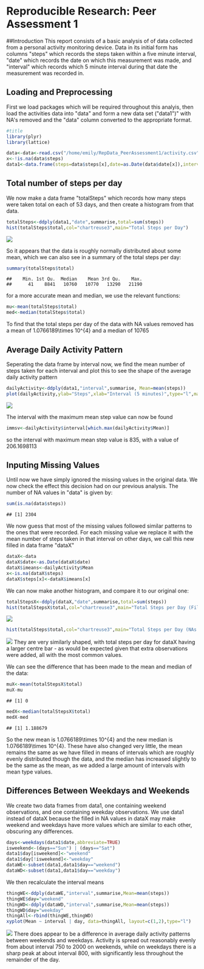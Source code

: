 # Reproducible Research: Peer Assessment 1
##Introduction
This report consists of a basic analysis of of data collected from a personal activity monitoring device. Data in its initial form has columns "steps" which records the steps taken within a five minute interval, "date" which records the date on which this measurement was made, and "interval" which records which 5 minute interval during that date the measurement was recorded in.


## Loading and Preprocessing
First we load packages which will be required throughout this analyis, then load the activities data into "data" and form a new data set ("data1")" with NA's removed and the "data" column converted to the appropriate format.

```r
#title
library(plyr)
library(lattice)

data<-data<-read.csv("/home/emily/RepData_PeerAssessment1/activity.csv")
x<-!is.na(data$steps)
data1<-data.frame(steps=data$steps[x],date=as.Date(data$date[x]),interval=data$interval[x])
```

## Total  number of steps per day
We now make a data frame "totalSteps" which records how many steps were taken total on each of 53 days, and then create a histogram from that data.


```r
totalSteps<-ddply(data1,"date",summarise,total=sum(steps))
hist(totalSteps$total,col="chartreuse3",main="Total Steps per Day")
```

![](PA1_template_files/figure-html/unnamed-chunk-2-1.png) 

So it appears that the data is roughly normally distributed about some mean, which we can also see in a summary of the total steps per day:


```r
summary(totalSteps$total)
```

```
##    Min. 1st Qu.  Median    Mean 3rd Qu.    Max. 
##      41    8841   10760   10770   13290   21190
```

for a more accurate mean and median, we use the relevant functions:

```r
mu<-mean(totalSteps$total)
med<-median(totalSteps$total)
```

To find that the total steps per day of the data with NA values removed has a mean of 1.0766189\times 10^{4} and a median of 10765

## Average Daily Activity Pattern
Seperating the data frame by interval now, we find the mean number of steps taken for each interval and plot this to see the shape of the average daily activity pattern


```r
dailyActivity<-ddply(data1,"interval",summarise, Mean=mean(steps))
plot(dailyActivity,ylab="Steps",xlab="Interval (5 minutes)",type="l",main="Average Daily Activity")
```

![](PA1_template_files/figure-html/unnamed-chunk-5-1.png) 

The interval with the maximum mean step value can now be found

```r
immsv<-dailyActivity$interval[which.max(dailyActivity$Mean)]
```
so the interval with maximum mean step value is 835, with a value of 206.1698113


## Inputing Missing Values
Until now we have simply ignored the missing values in the original data. We now check the effect this decision had on our previous analysis. The number of NA values in "data" is given by:

```r
sum(is.na(data$steps))
```

```
## [1] 2304
```

We now guess that most of the missing values followed similar patterns to the ones that were recorded. For each missing value we replace it with the mean number of steps taken in that interval on other days, we call this new filled in data frame "dataX"

```r
dataX<-data
dataX$date<-as.Date(dataX$date)
dataX$imeans<-dailyActivity$Mean
x<-is.na(dataX$steps)
dataX$steps[x]<-dataX$imeans[x]
```

We can now make another histogram, and compare it to our original one:  

```r
totalStepsX<-ddply(dataX,"date",summarise,total=sum(steps))
hist(totalStepsX$total,col="chartreuse3",main="Total Steps per Day (Filled in Data)")
```

![](PA1_template_files/figure-html/unnamed-chunk-9-1.png) 

```r
hist(totalSteps$total,col="chartreuse3",main="Total Steps per Day (NAs ignored)")
```

![](PA1_template_files/figure-html/unnamed-chunk-9-2.png) 
They are very similarly shaped, with total steps per day for dataX having a larger centre bar - as would be expected given that extra observations were added, all with the most common values.  

We can see the difference that has been made to the mean and median of the data:  

```r
muX<-mean(totalStepsX$total)
muX-mu
```

```
## [1] 0
```

```r
medX<-median(totalStepsX$total)
medX-med
```

```
## [1] 1.188679
```
So the new mean is 1.0766189\times 10^{4} and the new median is 1.0766189\times 10^{4}. These have also changed very little, the mean remains the same as we have filled in means of intervals which are roughly evenly distributed though the data, and the median has increased slightly to be the same as the mean, as we added a large amount of intervals with mean type values.

## Differences Between Weekdays and Weekends

We create two data frames from data1, one containing weekend observations, and one containing weekday observations. We use data1 instead of dataX because the filled in NA values in dataX may make weekend and weekdays have more values which are similar to each other, obscuring any differences.

```r
days<-weekdays(data1$date,abbreviate=TRUE)
isweekend<-(days=="Sun") | (days=="Sat")
data1$day[isweekend]<-"weekend"
data1$day[!isweekend]<-"weekday"
dataWE<-subset(data1,data1$day=="weekend")
dataWD<-subset(data1,data1$day=="weekday")
```

We then recalculate the interval means

```r
thingWE<-ddply(dataWE,"interval",summarise,Mean=mean(steps))
thingWE$day="weekend"
thingWD<-ddply(dataWD,"interval",summarise,Mean=mean(steps))
thingWD$day="weekday"
thingAll<-rbind(thingWE,thingWD)
xyplot(Mean ~ interval | day, data=thingAll, layout=c(1,2),type="l")
```

![](PA1_template_files/figure-html/unnamed-chunk-12-1.png) 
There does appear to be a difference in average daily activity patterns between weekends and weekdays. Activity is spread out reasonably evenly from about interval 750 to 2000 on weekends, while on weekdays there is a sharp peak at about interval 800, with significantly less throughout the remainder of the day.
